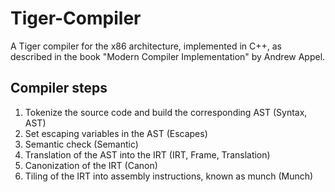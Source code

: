 # Tiger-Compiler
A Tiger compiler for the x86 architecture, implemented in C++, as described in the book "Modern Compiler Implementation" by Andrew Appel. 

## Compiler steps
1. Tokenize the source code and build the corresponding AST (Syntax, AST)
2. Set escaping variables in the AST (Escapes)
3. Semantic check (Semantic)
4. Translation of the AST into the IRT (IRT, Frame, Translation)
5. Canonization of the IRT (Canon)
6. Tiling of the IRT into assembly instructions, known as munch (Munch)
